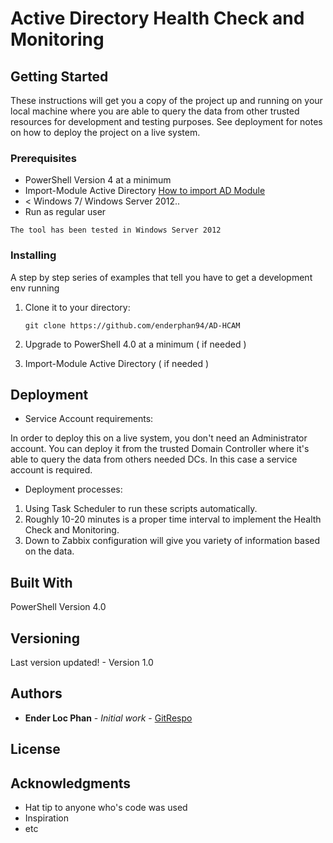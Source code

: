 # Active Directory Health Check and Monitoring

## Getting Started

These instructions will get you a copy of the project up and running on your local machine where you are able to query the data from other trusted resources for development and testing purposes. See deployment for notes on how to deploy the project on a live system.

### Prerequisites

- PowerShell Version 4 at a minimum 
- Import-Module Active Directory [How to import AD Module](https://github.com/enderphan94/Learn-Power-Shell/wiki#how-to-install-ad-cmdlets)
- < Windows 7/ Windows Server 2012..
- Run as regular user

```
The tool has been tested in Windows Server 2012
```

### Installing

A step by step series of examples that tell you have to get a development env running

1. Clone it to your directory:

    `git clone https://github.com/enderphan94/AD-HCAM`
    
2. Upgrade to PowerShell 4.0 at a minimum ( if needed )

3. Import-Module Active Directory ( if needed )

## Deployment

- Service Account requirements:

In order to deploy this on a live system, you don't need an Administrator account. You can deploy it from the trusted Domain Controller where it's able to query the data from others needed DCs.
In this case a service account is required.

- Deployment processes:

1. Using Task Scheduler to run these scripts automatically.
2. Roughly 10-20 minutes is a proper time interval to implement the Health Check and Monitoring.
3. Down to Zabbix configuration will give you variety of information based on the data. 

## Built With

PowerShell Version 4.0

## Versioning

Last version updated! - Version 1.0

## Authors

* **Ender Loc Phan** - *Initial work* - [GitRespo](https://github.com/enderphan94)

## License


## Acknowledgments

* Hat tip to anyone who's code was used
* Inspiration
* etc
